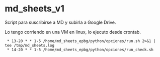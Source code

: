 # md_sheets_v1

Script para suscribirse a MD y subirla a Google Drive.

Lo tengo corriendo en una VM en linux, lo ejecuto desde crontab. 

```
 * 13-20 * * 1-5 /home/md_sheets_epbg/python/opciones/run.sh 2>&1 | tee /tmp/md_sheets.log
 * 14-20 * * 1-5 /home/md_sheets_epbg/python/opciones/run_check.sh
```

 
